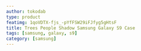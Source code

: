 ```yaml
---
author: tokodab
type: product
featimg: 1qoVDTX-fjs_-pYfFSW29iFJfyg5gHtsF
title: Trees People Shadow Samsung Galaxy S9 Case
tags: [samsung, galaxy, s9]
category: [samsung]
---
```

